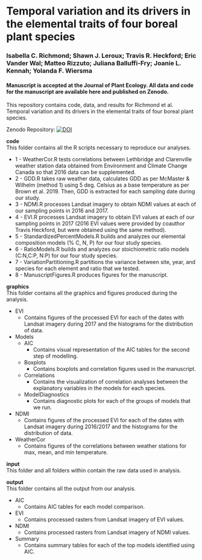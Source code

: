 # Temporal variation and its drivers in the elemental traits of four boreal plant species 

### Isabella C. Richmond; Shawn J. Leroux; Travis R. Heckford; Eric Vander Wal; Matteo Rizzuto; Juliana Balluffi-Fry; Joanie L. Kennah; Yolanda F. Wiersma  

#### Manuscript is accepted at the Journal of Plant Ecology. All data and code for the manuscript are available here and published on Zenodo.

This repository contains code, data, and results for Richmond et al. Temporal variation and its drivers in the elemental traits of four boreal plant species. 

Zenodo Repository: [![DOI](https://zenodo.org/badge/DOI/10.5281/zenodo.4090893.svg)](https://doi.org/10.5281/zenodo.4090893)


**code**  
This folder contains all the R scripts necessary to reproduce our analyses.  

* 1 - WeatherCor.R tests correlations between Lethbridge and Clarenville weather station data obtained from Environment and Climate Change Canada so that 2016 data can be supplemented.
* 2 - GDD.R takes raw weather data, calculates GDD as per McMaster & Wilhelm (method 1) using 5 deg. Celsius as a base temperature as per Brown et al. 2019. Then, GDD is extracted for each sampling date during our study.
* 3 - NDMI.R processes Landsat imagery to obtain NDMI values at each of our sampling points in 2016 and 2017.
* 4 - EVI.R processes Landsat imagery to obtain EVI values at each of our sampling points in 2017 (2016 EVI values were provided by coauthor Travis Heckford, but were obtained using the same method).
* 5 - StandardizedPercentModels.R builds and analyzes our elemental composition models (% C, N, P) for our four study species. 
* 6 - RatioModels.R builds and analyzes our stoichiometric ratio models (C:N,C:P, N:P) for our four study species.
* 7 - VariationPartitioning.R  partitions the variance between site, year, and species for each element and ratio that we tested.
* 8 - ManuscriptFigures.R produces figures for the manuscript.

**graphics**  
This folder contains all the graphics and figures produced during the analysis.  

* EVI
  + Contains figures of the processed EVI for each of the dates with Landsat imagery during 2017 and the histograms for the distribution of data.
* Models
  + AIC
    - Contains visual representation of the AIC tables for the second step of modelling.
  + Boxplots
    - Contains boxplots and correlation figures used in the manuscript.
  + Correlations
    - Contains the visualization of correlation analyses between the explanatory variables in the models for each species.
  + ModelDiagnostics
    - Contains diagnostic plots for each of the groups of models that we run.
* NDMI
  + Contains figures of the processed EVI for each of the dates with Landsat imagery during 2016/2017 and the histograms for the distribution of data.
* WeatherCor
  + Contains figures of the correlations between weather stations for max, mean, and min temperature.
 
**input**  
This folder and all folders within contain the raw data used in analysis.

**output**  
This folder contains all the output from our analysis.  

* AIC 
  + Contains AIC tables for each model comparison.
* EVI 
  + Contains processed rasters from Landsat imagery of EVI values.
* NDMI 
  + Contains processed rasters from Landsat imagery of NDMI values.
* Summary 
  + Contains summary tables for each of the top models identified using AIC.

